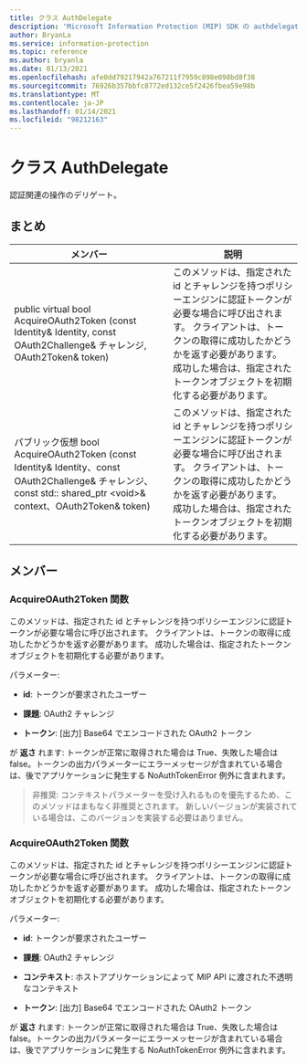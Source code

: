 ```yaml
---
title: クラス AuthDelegate
description: 'Microsoft Information Protection (MIP) SDK の authdelegate:: undefined クラスを文書にします。'
author: BryanLa
ms.service: information-protection
ms.topic: reference
ms.author: bryanla
ms.date: 01/13/2021
ms.openlocfilehash: afe0dd79217942a767211f7959c898e098bd8f38
ms.sourcegitcommit: 76926b357bbfc8772ed132ce5f2426fbea59e98b
ms.translationtype: MT
ms.contentlocale: ja-JP
ms.lasthandoff: 01/14/2021
ms.locfileid: "98212163"
---
```

# <a name="class-authdelegate"></a>クラス AuthDelegate 
認証関連の操作のデリゲート。
  
## <a name="summary"></a>まとめ
 メンバー                        | 説明                                
--------------------------------|---------------------------------------------
public virtual bool AcquireOAuth2Token (const Identity& Identity, const OAuth2Challenge& チャレンジ, OAuth2Token& token)  |  このメソッドは、指定された id とチャレンジを持つポリシーエンジンに認証トークンが必要な場合に呼び出されます。 クライアントは、トークンの取得に成功したかどうかを返す必要があります。 成功した場合は、指定されたトークンオブジェクトを初期化する必要があります。
パブリック仮想 bool AcquireOAuth2Token (const Identity& Identity、const OAuth2Challenge& チャレンジ、const std:: shared_ptr \<void\>& context、OAuth2Token& token)  |  このメソッドは、指定された id とチャレンジを持つポリシーエンジンに認証トークンが必要な場合に呼び出されます。 クライアントは、トークンの取得に成功したかどうかを返す必要があります。 成功した場合は、指定されたトークンオブジェクトを初期化する必要があります。
  
## <a name="members"></a>メンバー
  
### <a name="acquireoauth2token-function"></a>AcquireOAuth2Token 関数
このメソッドは、指定された id とチャレンジを持つポリシーエンジンに認証トークンが必要な場合に呼び出されます。 クライアントは、トークンの取得に成功したかどうかを返す必要があります。 成功した場合は、指定されたトークンオブジェクトを初期化する必要があります。

パラメーター:  
* **id**: トークンが要求されたユーザー 


* **課題**: OAuth2 チャレンジ 


* **トークン**: [出力] Base64 でエンコードされた OAuth2 トークン



  
が **返さ** れます: トークンが正常に取得された場合は True、失敗した場合は false。トークンの出力パラメーターにエラーメッセージが含まれている場合は、後でアプリケーションに発生する NoAuthTokenError 例外に含まれます。
> 非推奨: コンテキストパラメーターを受け入れるものを優先するため、このメソッドはまもなく非推奨とされます。 新しいバージョンが実装されている場合は、このバージョンを実装する必要はありません。
  
### <a name="acquireoauth2token-function"></a>AcquireOAuth2Token 関数
このメソッドは、指定された id とチャレンジを持つポリシーエンジンに認証トークンが必要な場合に呼び出されます。 クライアントは、トークンの取得に成功したかどうかを返す必要があります。 成功した場合は、指定されたトークンオブジェクトを初期化する必要があります。

パラメーター:  
* **id**: トークンが要求されたユーザー 


* **課題**: OAuth2 チャレンジ 


* **コンテキスト**: ホストアプリケーションによって MIP API に渡された不透明なコンテキスト 


* **トークン**: [出力] Base64 でエンコードされた OAuth2 トークン



  
が **返さ** れます: トークンが正常に取得された場合は True、失敗した場合は false。トークンの出力パラメーターにエラーメッセージが含まれている場合は、後でアプリケーションに発生する NoAuthTokenError 例外に含まれます。